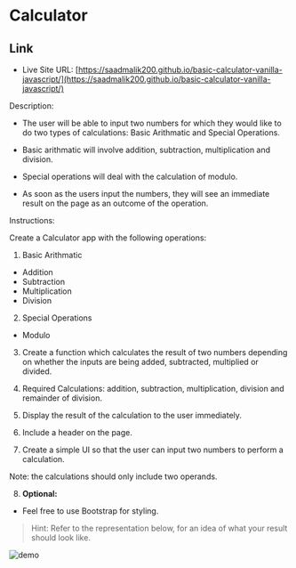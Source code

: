 # Calculator

## Link

- Live Site URL: [https://saadmalik200.github.io/basic-calculator-vanilla-javascript/](https://saadmalik200.github.io/basic-calculator-vanilla-javascript/)

Description:

- The user will be able to input two numbers for which they would like to do two types of calculations: Basic Arithmatic and Special Operations.

- Basic arithmatic will involve addition, subtraction, multiplication and division.

- Special operations will deal with the calculation of modulo.

- As soon as the users input the numbers, they will see an immediate result on the page as an outcome of the operation.

Instructions:

Create a Calculator app with the following operations:

1. Basic Arithmatic

- Addition
- Subtraction
- Multiplication
- Division

2. Special Operations

- Modulo

3. Create a function which calculates the result of two numbers depending on whether the inputs are being added, subtracted, multiplied or divided.

4. Required Calculations: addition, subtraction, multiplication, division and remainder of division.

5. Display the result of the calculation to the user immediately.

6. Include a header on the page.

7. Create a simple UI so that the user can input two numbers to perform a calculation.

Note: the calculations should only include two operands.

8. **Optional:**

- Feel free to use Bootstrap for styling.

> Hint: Refer to the representation below, for an idea of what your result should look like.

![demo](demo.gif)
